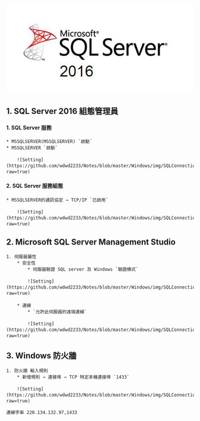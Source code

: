 
![SQL server](https://github.com/wdwd2233/Notes/blob/master/Windows/img/MicrosoftSQLServer2016.jpg?raw=true)

## 1. SQL Server 2016 組態管理員

#### 1. SQL Server 服務
	* MSSQLSERVER(MSSQLSERVER) `啟動`
	* MSSQLSERVER `啟動`
		
		![Setting](https://github.com/wdwd2233/Notes/blob/master/Windows/img/SQLConnection.png?raw=true)
		
#### 2. SQL Server 服務組態
	* MSSQLSERVER的通訊協定 → TCP/IP `已啟用`
		
		![Setting](https://github.com/wdwd2233/Notes/blob/master/Windows/img/SQLConnection%20(2).png?raw=true)
		
## 2. Microsoft SQL Server Management Studio 

	1. 伺服器屬性
		* 安全性 
			* 伺服器驗證 SQL server 及 Windows `驗證模式`
			
			![Setting](https://github.com/wdwd2233/Notes/blob/master/Windows/img/SQLConnection%20(3).png?raw=true)
		
		* 連線
			* `允許此伺服器的遠端連線`
			
			![Setting](https://github.com/wdwd2233/Notes/blob/master/Windows/img/SQLConnection%20(4).png?raw=true)

## 3. Windows 防火牆 

	1. 防火牆 輸入規則
		* 新增規則 → 連接埠 → TCP 特定本機連接埠 `1433`
		
		![Setting](https://github.com/wdwd2233/Notes/blob/master/Windows/img/SQLConnection%20(5).png?raw=true)
		

`連線字串 220.134.132.97,1433` 